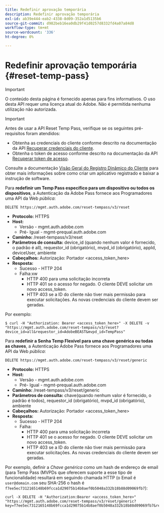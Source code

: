 ```yaml
---
title: Redefinir aprovação temporária
description: Redefinir aprovação temporária
exl-id: ab39e444-eab2-4338-8d09-352a1d5135b6
source-git-commit: d982beb16ea0db29f41d0257d8332fd4a07a84d8
workflow-type: tm+mt
source-wordcount: '336'
ht-degree: 0%

---
```



# Redefinir aprovação temporária {#reset-temp-pass}

>[!IMPORTANT]
>
> O conteúdo desta página é fornecido apenas para fins informativos. O uso desta API requer uma licença atual do Adobe. Não é permitida nenhuma utilização não autorizada.

>[!IMPORTANT]
>
> Antes de usar a API Reset Temp Pass, verifique se os seguintes pré-requisitos foram atendidos:
>
> * Obtenha as credenciais do cliente conforme descrito na documentação da API [Recuperar credenciais do cliente](../../rest-apis/rest-api-dcr/apis/dynamic-client-registration-apis-retrieve-client-credentials.md).
> * Obtenha o token de acesso conforme descrito na documentação da API [Recuperar token de acesso](../../rest-apis/rest-api-dcr/apis/dynamic-client-registration-apis-retrieve-access-token.md).
>
> Consulte a documentação [Visão Geral do Registro Dinâmico do Cliente](../../rest-apis/rest-api-dcr/dynamic-client-registration-overview.md) para obter mais informações sobre como criar um aplicativo registrado e baixar a instrução de software.

Para **redefinir um Temp Pass específico para um dispositivo ou todos os dispositivos**, a Autenticação da Adobe Pass fornece aos Programadores uma API da Web *pública*:

```url
DELETE https://mgmt.auth.adobe.com/reset-tempass/v3/reset
```

* **Protocolo:** HTTPS
* **Host:**
   * Versão - mgmt.auth.adobe.com
   * Pré- Igual - mgmt-prequal.auth.adobe.com
* **Caminho:** /reset-tempass/v3/reset
* **Parâmetros de consulta:** device_id (quando nenhum valor é fornecido, o padrão é all), requestor_id (obrigatório), mvpd_id (obrigatório), appId, deviceUser, ambiente
* **Cabeçalhos:** Autorização: Portador &lt;access_token_here>
* **Resposta:**
   * Sucesso - HTTP 204
   * Falha:xw
      * HTTP 400 para uma solicitação incorreta
      * HTTP 401 se o acesso for negado. O cliente DEVE solicitar um novo access_token.
      * HTTP 403 se a ID do cliente não tiver mais permissão para executar solicitações. As novas credenciais do cliente devem ser geradas.


Por exemplo:

```curl
$ curl -H "Authorization: Bearer <access_token_here>" -X DELETE -v "https://mgmt.auth.adobe.com/reset-tempass/v3/reset?device_id=all&requestor_id=AdobeBEAST&mvpd_id=TempPass"
```

Para **redefinir a Senha Temp Flexível para uma chave genérica ou todas as chaves**, a Autenticação Adobe Pass fornece aos Programadores uma API da Web *pública*:

```url
DELETE https://mgmt.auth.adobe.com/reset-tempass/v3/reset/generic
```

* **Protocolo:** HTTPS
* **Host:**
   * Versão - mgmt.auth.adobe.com
   * Pré- Igual - mgmt-prequal.auth.adobe.com
* **Caminho:** /reset-tempass/v3/reset/generic
* **Parâmetros de consulta:** chave(quando nenhum valor é fornecido, o padrão é todos), requestor_id (obrigatório), mvpd_id (obrigatório), ambiente
* **Cabeçalhos:** Autorização: Portador &lt;access_token_here>
* **Resposta:**
   * Sucesso - HTTP 204
   * Falha:
      * HTTP 400 para uma solicitação incorreta
      * HTTP 401 se o acesso for negado. O cliente DEVE solicitar um novo access_token.
      * HTTP 403 se a ID do cliente não tiver mais permissão para executar solicitações. As novas credenciais do cliente devem ser geradas.


Por exemplo, definir a *Chave genérica* como um hash de endereço de email (para
Temp Pass (MVPDs que oferecem suporte a esse tipo de funcionalidade) resultará em
seguindo chamada HTTP (o Email é `user@domain.com` seu SHA-256
o hash é `f7ee5ec7312165148b69fcca1d29075b14b8aef0b5048a332b18b88d09069fb7`):

```curl
curl -X DELETE -H "Authorization:Bearer <access_token_here>"
"https://mgmt.auth.adobe.com/reset-tempass/v3/reset/generic?key=f7ee5ec7312165148b69fcca1d29075b14b8aef0b5048a332b18b88d09069fb7&requestor_id=REF&mvpd_id=TempPassREF"
```
